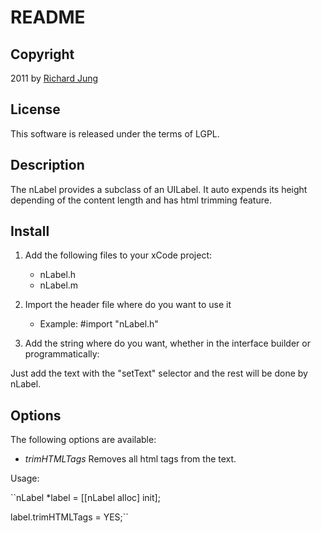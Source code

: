 # README

## Copyright
2011 by [Richard Jung](http://www.rjonline.de/)

## License
This software is released under the terms of LGPL.

## Description
The nLabel provides a subclass of an UILabel. It auto expends its height depending of the content length and has html trimming feature.

## Install
1. Add the following files to your xCode project:
	
	- nLabel.h
	- nLabel.m
	
2. Import the header file where do you want to use it

	- Example: #import "nLabel.h"
	
3. Add the string where do you want, whether in the interface builder or programmatically:

Just add the text with the "setText" selector and the rest will be done by nLabel.

## Options

The following options are available:

* *trimHTMLTags*
	Removes all html tags from the text.

Usage:

``nLabel *label 	 = [[nLabel alloc] init];

label.trimHTMLTags = YES;``